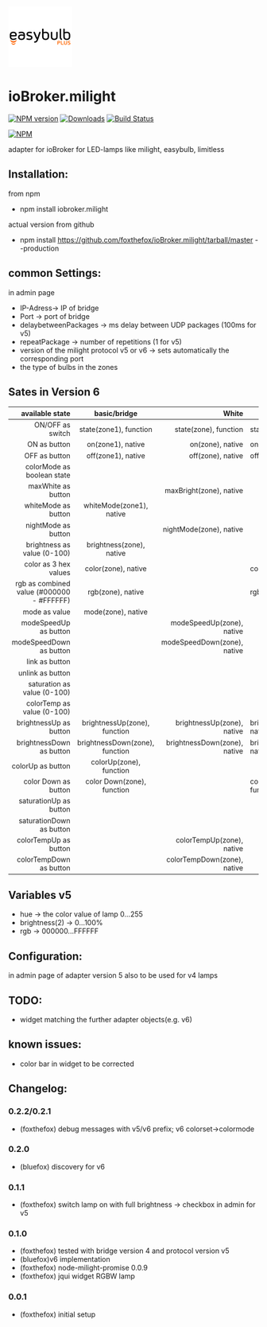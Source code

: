 ![Logo](admin/easybulb_logo.png)
# ioBroker.milight
[![NPM version](http://img.shields.io/npm/v/iobroker.milight.svg)](https://www.npmjs.com/package/iobroker.milight)
[![Downloads](https://img.shields.io/npm/dm/iobroker.milight.svg)](https://www.npmjs.com/package/iobroker.milight)
[![Build Status](https://travis-ci.org/foxthefox/ioBroker.milight.svg?branch=master)](https://travis-ci.org/foxthefox/ioBroker.milight)


[![NPM](https://nodei.co/npm/iobroker.milight.png?downloads=true)](https://nodei.co/npm/iobroker.milight/)

adapter for ioBroker for LED-lamps like milight, easybulb, limitless

## Installation:
from npm
* npm install iobroker.milight

actual version from github
* npm install https://github.com/foxthefox/ioBroker.milight/tarball/master --production

## common Settings:
in admin page
* IP-Adress-> IP of bridge
* Port -> port of bridge
* delaybetweenPackages -> ms delay between UDP packages (100ms for v5)
* repeatPackage -> number of repetitions (1 for v5)
* version of the milight protocol v5 or v6 -> sets automatically the corresponding port
* the type of bulbs in the zones

## Sates in Version 6

|                             available state |          basic/bridge          |                        White | RGB                          | RGBW                                | RGBWW                               |
|--------------------------------------------:|:------------------------------:|-----------------------------:|------------------------------|-------------------------------------|-------------------------------------|
| ON/OFF as switch                            |     state(zone1), function     |        state(zone), function | state(zone1), function       | state(zone), function               | state(zone), function               |
| ON as button                                |        on(zone1), native       |             on(zone), native | on(zone1), native            | on(zone), native                    | on(zone), native                    |
| OFF as button                               |       off(zone1), native       |            off(zone), native | off(zone1), native           | off(zone), native                   | off(zone), native                   |
| colorMode as boolean state                  |                                |                              |                              | colorMode(0=nightMode, 1=whiteMode) | colorMode(0=nightMode, 1=whiteMode) |
| maxWhite as button                          |                                | maxBright(zone), native      |                              |                                     |                                     |
| whiteMode as button                         | whiteMode(zone1), native       |                              |                              | whiteMode(zone), native             | whiteMode(zone), native             |
| nightMode as button                         |                                | nightMode(zone), native      |                              | nightMode(zone), native             | nightMode(zone), native             |
| brightness as value (0-100)                 | brightness(zone), native       |                              |                              | brightness(zone), native            | brightness(zone), native            |
| color as 3 hex values                       | color(zone), native            |                              | color(zone), native          | color(zone), native                 | color(zone), native                 |
| rgb as combined value (#000000 -   #FFFFFF) | rgb(zone), native              |                              | rgb(zone), native            | rgb(zone), native                   | rgb(zone), native                   |
| mode as value                               | mode(zone), native             |                              |                              | mode(zone), native                  | mode(zone), native                  |
| modeSpeedUp as button                       |                                | modeSpeedUp(zone), native    |                              | modeSpeedUp(zone), native           | modeSpeedUp(zone), native           |
| modeSpeedDown as button                     |                                | modeSpeedDown(zone), native  |                              | modeSpeedDown(zone), native         | modeSpeedDown(zone), native         |
| link as button                              |                                |                              |                              | link(zone), native                  | link(zone), native                  |
| unlink as button                            |                                |                              |                              | unlink(zone), native                | unlink(zone), native                |
| saturation as value (0-100)                 |                                |                              |                              |                                     | saturation(zone), native            |
| colorTemp as value (0-100)                  |                                |                              |                              |                                     | colorTemp(zone), native             |
| brightnessUp as button                      | brightnessUp(zone), function   | brightnessUp(zone), native   | brightnessUp(zone), native   | brightnessUp(zone), function        | brightnessUp(zone), function        |
| brightnessDown as button                    | brightnessDown(zone), function | brightnessDown(zone), native | brightnessDown(zone), native | brightnessDown(zone), function      | brightnessDown(zone), function      |
| colorUp as button                           | colorUp(zone), function        |                              |                              | colorUp(zone), function             | colorUp(zone), function             |
| color Down as button                        | color Down(zone), function     |                              | color Down(zone), function   | color Down(zone), function          |                                     |
| saturationUp as button                      |                                |                              |                              |                                     | saturationUp(zone), function        |
| saturationDown as button                    |                                |                              |                              |                                     | saturationDown(zone), function      |
| colorTempUp as button                       |                                | colorTempUp(zone), native    |                              |                                     | colorTempUp(zone), function         |
| colorTempDown as button                     |                                | colorTempDown(zone), native  |                              |                                     | colorTempDown(zone), function       |

## Variables v5
* hue -> the color value of lamp 0...255
* brightness(2) -> 0...100%
* rgb -> 000000...FFFFFF


## Configuration:
in admin page of adapter
version 5 also to be used for v4 lamps

## TODO:
* widget matching the further adapter objects(e.g. v6)

## known issues:
* color bar in widget to be corrected


## Changelog:
### 0.2.2/0.2.1
* (foxthefox) debug messages with v5/v6 prefix; v6 colorset->colormode

### 0.2.0 
* (bluefox) discovery for v6

### 0.1.1
* (foxthefox) switch lamp on with full brightness -> checkbox in admin for v5

### 0.1.0
* (foxthefox) tested with bridge version 4 and protocol version v5
* (bluefox)v6 implementation
* (foxthefox) node-milight-promise 0.0.9
* (foxthefox) jqui widget RGBW lamp

### 0.0.1
* (foxthefox) initial setup
